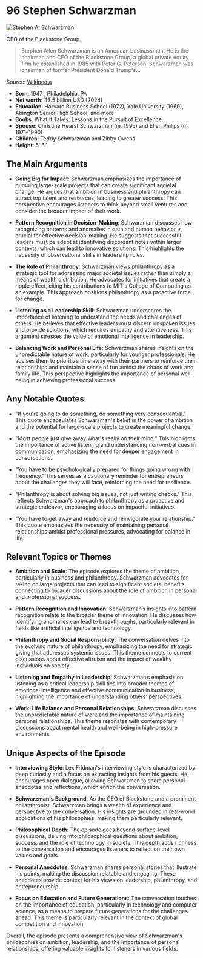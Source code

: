 # 96 Stephen Schwarzman


![Stephen A. Schwarzman](https://encrypted-tbn0.gstatic.com/images?q=tbn:ANd9GcQI0rEGWkcNdrYdZMamRKQHRvuKAlD5XZFQw_hKVg&s=0)

CEO of the Blackstone Group

> Stephen Allen Schwarzman is an American businessman. He is the chairman and CEO of the Blackstone Group, a global private equity firm he established in 1985 with Peter G. Peterson. Schwarzman was chairman of former President Donald Trump's...

Source: [Wikipedia](https://en.wikipedia.org/wiki/Stephen_A._Schwarzman)

- **Born**: 1947 , Philadelphia, PA
- **Net worth**: 43.5 billion USD (2024)
- **Education**: Harvard Business School (1972), Yale University (1969), Abington Senior High School, and more
- **Books**: What It Takes: Lessons in the Pursuit of Excellence
- **Spouse**: Christine Hearst Schwarzman (m. 1995) and Ellen Philips (m. 1971–1990)
- **Children**: Teddy Schwarzman and Zibby Owens
- **Height**: 5′ 6″


## The Main Arguments

- **Going Big for Impact**: Schwarzman emphasizes the importance of pursuing large-scale projects that can create significant societal change. He argues that ambition in business and philanthropy can attract top talent and resources, leading to greater success. This perspective encourages listeners to think beyond small ventures and consider the broader impact of their work.

- **Pattern Recognition in Decision-Making**: Schwarzman discusses how recognizing patterns and anomalies in data and human behavior is crucial for effective decision-making. He suggests that successful leaders must be adept at identifying discordant notes within larger contexts, which can lead to innovative solutions. This highlights the necessity of observational skills in leadership roles.

- **The Role of Philanthropy**: Schwarzman views philanthropy as a strategic tool for addressing major societal issues rather than simply a means of wealth distribution. He advocates for initiatives that create a ripple effect, citing his contributions to MIT's College of Computing as an example. This approach positions philanthropy as a proactive force for change.

- **Listening as a Leadership Skill**: Schwarzman underscores the importance of listening to understand the needs and challenges of others. He believes that effective leaders must discern unspoken issues and provide solutions, which requires empathy and attentiveness. This argument stresses the value of emotional intelligence in leadership.

- **Balancing Work and Personal Life**: Schwarzman shares insights on the unpredictable nature of work, particularly for younger professionals. He advises them to prioritize time away with their partners to reinforce their relationships and maintain a sense of fun amidst the chaos of work and family life. This perspective highlights the importance of personal well-being in achieving professional success.

## Any Notable Quotes

- "If you're going to do something, do something very consequential."
  This quote encapsulates Schwarzman's belief in the power of ambition and the potential for large-scale projects to create meaningful change.

- "Most people just give away what's really on their mind."
  This highlights the importance of active listening and understanding non-verbal cues in communication, emphasizing the need for deeper engagement in conversations.

- "You have to be psychologically prepared for things going wrong with frequency."
  This serves as a cautionary reminder for entrepreneurs about the challenges they will face, reinforcing the need for resilience.

- "Philanthropy is about solving big issues, not just writing checks."
  This reflects Schwarzman's approach to philanthropy as a proactive and strategic endeavor, encouraging a focus on impactful initiatives.

- "You have to get away and reinforce and reinvigorate your relationship."
  This quote emphasizes the necessity of maintaining personal relationships amidst professional pressures, advocating for balance in life.

## Relevant Topics or Themes

- **Ambition and Scale**: The episode explores the theme of ambition, particularly in business and philanthropy. Schwarzman advocates for taking on large projects that can lead to significant societal benefits, connecting to broader discussions about the role of ambition in personal and professional success.

- **Pattern Recognition and Innovation**: Schwarzman’s insights into pattern recognition relate to the broader theme of innovation. He discusses how identifying anomalies can lead to breakthroughs, particularly relevant in fields like artificial intelligence and technology.

- **Philanthropy and Social Responsibility**: The conversation delves into the evolving nature of philanthropy, emphasizing the need for strategic giving that addresses systemic issues. This theme connects to current discussions about effective altruism and the impact of wealthy individuals on society.

- **Listening and Empathy in Leadership**: Schwarzman’s emphasis on listening as a critical leadership skill ties into broader themes of emotional intelligence and effective communication in business, highlighting the importance of understanding others' perspectives.

- **Work-Life Balance and Personal Relationships**: Schwarzman discusses the unpredictable nature of work and the importance of maintaining personal relationships. This theme resonates with contemporary discussions about mental health and well-being in high-pressure environments.

## Unique Aspects of the Episode

- **Interviewing Style**: Lex Fridman's interviewing style is characterized by deep curiosity and a focus on extracting insights from his guests. He encourages open dialogue, allowing Schwarzman to share personal anecdotes and reflections, which enrich the conversation.

- **Schwarzman's Background**: As the CEO of Blackstone and a prominent philanthropist, Schwarzman brings a wealth of experience and perspective to the conversation. His insights are grounded in real-world applications of his philosophies, making them particularly relevant.

- **Philosophical Depth**: The episode goes beyond surface-level discussions, delving into philosophical questions about ambition, success, and the role of technology in society. This depth adds richness to the conversation and encourages listeners to reflect on their own values and goals.

- **Personal Anecdotes**: Schwarzman shares personal stories that illustrate his points, making the discussion relatable and engaging. These anecdotes provide context for his views on leadership, philanthropy, and entrepreneurship.

- **Focus on Education and Future Generations**: The conversation touches on the importance of education, particularly in technology and computer science, as a means to prepare future generations for the challenges ahead. This theme is particularly relevant in the context of global competition and innovation.

Overall, the episode presents a comprehensive view of Schwarzman's philosophies on ambition, leadership, and the importance of personal relationships, offering valuable insights for listeners in various fields.